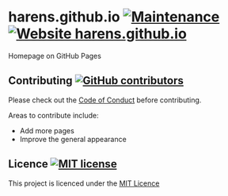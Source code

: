 # harens.github.io [![Maintenance](https://img.shields.io/badge/Maintained%3F-yes-green.svg)](https://github.com/harens/harens.github.io/graphs/commit-activity) [![Website harens.github.io](https://img.shields.io/website-up-down-green-red/https/naereen.github.io.svg)](https://harens.github.io)
Homepage on GitHub Pages
## Contributing [![GitHub contributors](https://img.shields.io/github/contributors/Naereen/StrapDown.js.svg)](https://github.com/harens/harens.github.io/graphs/contributors)
Please check out the [Code of Conduct](https://github.com/harens/harens.github.io/blob/master/CODE_OF_CONDUCT.md) before contributing.

Areas to contribute include:
* Add more pages
* Improve the general appearance
## Licence [![MIT license](https://img.shields.io/badge/License-MIT-blue.svg)](https://github.com/harens/harens.github.io/blob/master/LICENSE)
This project is licenced under the [MIT Licence](https://github.com/harens/harens.github.io/blob/master/LICENSE)
